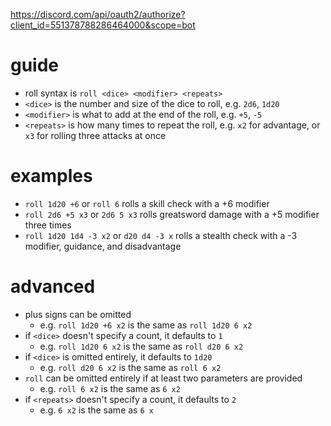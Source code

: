 https://discord.com/api/oauth2/authorize?client_id=551378788286464000&scope=bot

# guide
- roll syntax is `roll <dice> <modifier> <repeats>`
- `<dice>` is the number and size of the dice to roll, e.g. `2d6`, `1d20`
- `<modifier>` is what to add at the end of the roll, e.g. `+5`, `-5`
- `<repeats>` is how many times to repeat the roll, e.g. `x2` for advantage, or `x3` for rolling three attacks at once

# examples
- `roll 1d20 +6` or `roll 6` rolls a skill check with a +6 modifier
- `roll 2d6 +5 x3` or `2d6 5 x3` rolls greatsword damage with a +5 modifier three times
- `roll 1d20 1d4 -3 x2` or `d20 d4 -3 x` rolls a stealth check with a -3 modifier, guidance, and disadvantage

# advanced
- plus signs can be omitted
	- e.g. `roll 1d20 +6 x2` is the same as `roll 1d20 6 x2`
- if `<dice>` doesn't specify a count, it defaults to `1`
	- e.g. `roll 1d20 6 x2` is the same as `roll d20 6 x2`
- if `<dice>` is omitted entirely, it defaults to `1d20`
	- e.g. `roll d20 6 x2` is the same as `roll 6 x2`
- `roll` can be omitted entirely if at least two parameters are provided
	- e.g. `roll 6 x2` is the same as `6 x2`
- if `<repeats>` doesn't specify a count, it defaults to `2`
	- e.g. `6 x2` is the same as `6 x`
